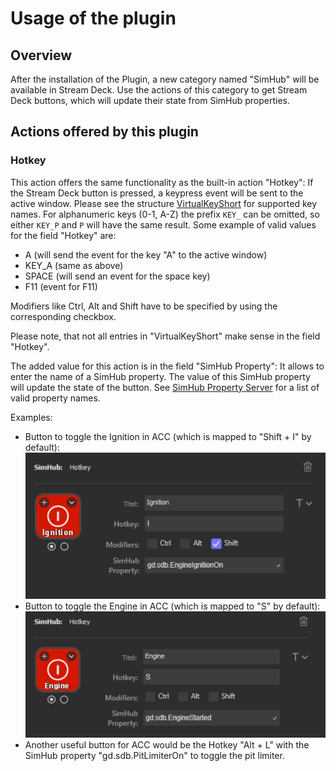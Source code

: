 # Usage of the plugin

## Overview

After the installation of the Plugin, a new category named "SimHub" will be available in Stream Deck. Use the actions of this category to get Stream Deck buttons, which will update their state from SimHub properties.


## Actions offered by this plugin

### Hotkey

This action offers the same functionality as the built-in action "Hotkey": If the Stream Deck button is pressed, a keypress event will be sent to the active window. Please see the structure [VirtualKeyShort](/PluginNative/Tools/Keyboard.cs) for supported key names. For alphanumeric keys (0-1, A-Z) the prefix `KEY_` can be omitted, so either `KEY_P` and `P` will have the same result. Some example of valid values for the field "Hotkey" are:

- A (will send the event for the key "A" to the active window)
- KEY_A (same as above)
- SPACE (will send an event for the space key)
- F11 (event for F11)

Modifiers like Ctrl, Alt and Shift have to be specified by using the corresponding checkbox.

Please note, that not all entries in "VirtualKeyShort" make sense in the field "Hotkey".

The added value for this action is in the field "SimHub Property": It allows to enter the name of a SimHub property. The value of this SimHub property will update the state of the button. See [SimHub Property Server](https://github.com/pre-martin/SimHubPropertyServer) for a list of valid property names. 

Examples:

- Button to toggle the Ignition in ACC (which is mapped to "Shift + I" by default):
  ![Ignition](Example-Ignition.png)
- Button to toggle the Engine in ACC (which is mapped to "S" by default):
  ![Engine](Example-Engine.png)
- Another useful button for ACC would be the Hotkey "Alt + L" with the SimHub property "gd.sdb.PitLimiterOn" to toggle the pit limiter.
